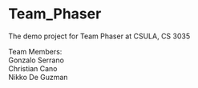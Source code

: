 # Team_Phaser
The demo project for Team Phaser at CSULA, CS 3035

Team Members:<br>
Gonzalo Serrano<br>
Christian Cano<br>
Nikko De Guzman<br>
